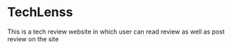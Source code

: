 # TechLenss
This is a tech review website in which user can read review as well as post review on the site
